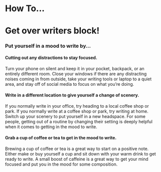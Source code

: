 # How To...
# Get over writers block!

<h3>Put yourself in a mood to write by...</h3>

<h4>Cutting out any distractions to stay focused.</h4>


  Turn your phone on silent and keep it in your pocket, backpack, or an entirely different room. Close your windows if there are any distracting noises coming in from outside, take your writing tools or laptop to a quiet area, and stay off of social media to focus on what you’re doing.
  
  <h4>Write in a different location to give yourself a change of scenery.</h4>
  
  If you normally write in your office, try heading to a local coffee shop or park. If you normally write at a coffee shop or park, try writing at home. Switch up your scenery to put yourself in a new headspace. For some people, getting out of a routine by changing their setting is deeply helpful when it comes to getting in the mood to write.

<h4>Grab a cup of coffee or tea to get in the mood to write.</h4>

Brewing a cup of coffee or tea is a great way to start on a positive note. Either make or buy yourself a cup and sit down with your warm drink to get ready to write. A small boost of caffeine is a great way to get your mind focused and put you in the mood for some composition.

